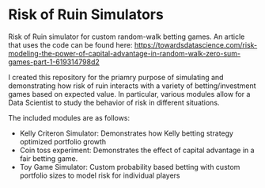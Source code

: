 # Risk of Ruin Simulators
 Risk of Ruin simulator for custom random-walk betting games.
 An article that uses the code can be found here:
 https://towardsdatascience.com/risk-modeling-the-power-of-capital-advantage-in-random-walk-zero-sum-games-part-1-619314798d2

I created this repository for the priamry purpose of simulating and demonstrating how risk of ruin interacts with a variety of betting/investment games based on expected value. In particular, various modules allow for a Data Scientist to study the behavior of risk in different situations. 

The included modules are as follows:
* Kelly Criteron Simulator: Demonstrates how Kelly betting strategy optimized portfolio growth
* Coin toss experiment: Demonstrates the effect of capital advantage in a fair betting game.
* Toy Game Simulator: Custom probability based betting with custom portfolio sizes to model risk for individual players
